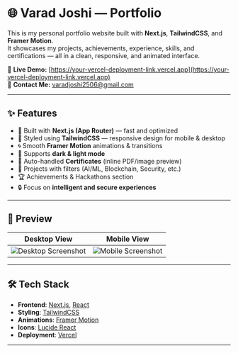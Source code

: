 # 🌐 Varad Joshi — Portfolio

This is my personal portfolio website built with **Next.js**, **TailwindCSS**, and **Framer Motion**.  
It showcases my projects, achievements, experience, skills, and certifications — all in a clean, responsive, and animated interface.

🔗 **Live Demo:** [https://your-vercel-deployment-link.vercel.app](https://your-vercel-deployment-link.vercel.app)  
📧 **Contact Me:** varadjoshi2506@gmail.com

---

## ✨ Features

- 🚀 Built with **Next.js (App Router)** — fast and optimized  
- 🎨 Styled using **TailwindCSS** — responsive design for mobile & desktop  
- 🌀 Smooth **Framer Motion** animations & transitions  
- 🌙 Supports **dark & light mode**  
- 📂 Auto-handled **Certificates** (inline PDF/image preview)  
- 💼 Projects with filters (AI/ML, Blockchain, Security, etc.)  
- 🏆 Achievements & Hackathons section  
- 🔒 Focus on **intelligent and secure experiences**

---

## 📸 Preview

| Desktop View | Mobile View |
|--------------|-------------|
| ![Desktop Screenshot](./public/preview-desktop.png) | ![Mobile Screenshot](./public/preview-mobile.png) |

---

## 🛠️ Tech Stack

- **Frontend**: [Next.js](https://nextjs.org/), [React](https://react.dev/)
- **Styling**: [TailwindCSS](https://tailwindcss.com/)
- **Animations**: [Framer Motion](https://www.framer.com/motion/)
- **Icons**: [Lucide React](https://lucide.dev/)
- **Deployment**: [Vercel](https://vercel.com/)

---

